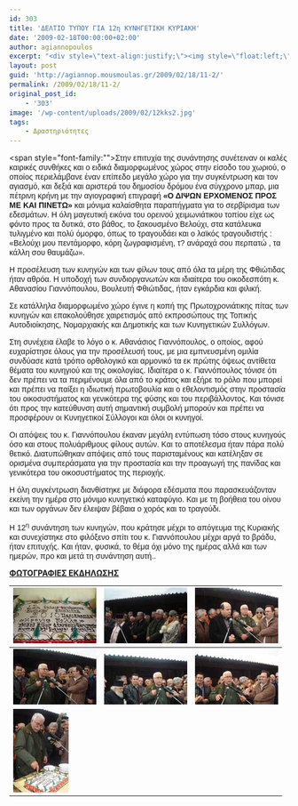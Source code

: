 ```yaml
---
id: 303
title: 'ΔΕΛΤΙΟ ΤΥΠΟΥ ΓΙΑ 12η ΚΥΝΗΓΕΤΙΚΗ ΚΥΡΙΑΚΗ'
date: '2009-02-18T00:00:00+02:00'
author: agiannopoulos
excerpt: "<div style=\"text-align:justify;\"><img style=\"float:left;\" alt=\"12kks\" src=\"/wp-content/uploads/2009/02/12kks2.jpg\" width=\"150\" height=\"133\" /><span style=\"font-size:10pt;font-family:arial, helvetica, sans-serif;\">Όπως πέρυσι, έτσι κι εφέτος πραγματοποιήθηκε στις <strong>28 Φεβρουαρίου 2010</strong> η ετήσια συνάντηση των κυνηγών της Φθιώτιδας, την οποία συνδιοργάνωσαν ο Όμιλος Φίλων Αθανασίου Γιαννόπουλου «Κοινωνική Παρέμβαση και Δράση» και οι Κυνηγετικοί Σύλλογοι της Φθιώτιδας. Η συνάντηση αυτή, η 12<sup>η</sup> κατά σειράν, έλαβε χώρα στο ορεινό Περίβλεπτο της Δυτικής Φθιώτιδας, γενέτειρα του κ. Γιαννόπουλου, και έχει γίνει πλέον θεσμός.</span></div>\n<div style=\"text-align:justify;\">\n"
layout: post
guid: 'http://agiannop.mousmoulas.gr/2009/02/18/11-2/'
permalink: /2009/02/18/11-2/
original_post_id:
    - '303'
image: '/wp-content/uploads/2009/02/12kks2.jpg'
tags:
    - Δραστηριότητες
---
```


<span style="font-family:""><span></span><span></span><span style="font-family:arial, helvetica, sans-serif;">Στην επιτυχία της συνάντησης συνέτειναν οι καλές<span> </span>καιρικές συνθήκες και ο ειδικά διαμορφωμένος χώρος στην είσοδο του χωριού, ο οποίος περιελάμβανε έναν επίπεδο μεγάλο χώρο για την συγκέντρωση και τον αγιασμό, και δεξιά και αριστερά του δημοσίου δρόμου ένα σύγχρονο μπαρ, μια πέτρινη κρήνη με την αγιογραφική επιγραφή **«Ο ΔΙΨΩΝ ΕΡΧΟΜΕΝΟΣ ΠΡΟΣ ΜΕ ΚΑΙ ΠΙΝΕΤΩ»** και μόνιμα καλαίσθητα παραπήγματα για το σερβίρισμα των εδεσμάτων. Η όλη μαγευτική εικόνα του ορεινού χειμωνιάτικου τοπίου είχε ως φόντο προς τα δυτικά, στο βάθος, το ξακουσμένο Βελούχι, στα κατάλευκα τυλιγμένο και πολύ όμορφο, όπως το τραγουδάει και ο λαϊκός τραγουδιστής : «Βελούχι μου πεντάμορφο, κόρη ζωγραφισμένη, τ? ανάραχά σου περπατώ , τα κάλλη σου θαυμάζω».</span></span>

<span style="font-family:arial, helvetica, sans-serif;"><span> </span><span> </span>Η προσέλευση των κυνηγών και των φίλων τους από όλα τα μέρη της Φθιώτιδας ήταν αθρόα. Η υποδοχή των συνδιοργανωτών και ιδιαίτερα του οικοδεσπότη κ. Αθανασίου Γιαννόπουλου, Βουλευτή Φθιώτιδας, ήταν εγκάρδια και φιλική.</span>

<span style="font-family:arial, helvetica, sans-serif;"><span> </span></span><span style="font-family:arial, helvetica, sans-serif;"><span> </span></span><span style="font-family:arial, helvetica, sans-serif;">Σε κατάλληλα διαμορφωμένο χώρο έγινε η κοπή της Πρωτοχρονιάτικης πίτας των κυνηγών και επακολούθησε χαιρετισμός από εκπροσώπους της Τοπικής Αυτοδιοίκησης, Νομαρχιακής και Δημοτικής και των<span> </span>Κυνηγετικών Συλλόγων.</span>

<span style="font-family:arial, helvetica, sans-serif;"><span> </span><span> </span>Στη συνέχεια έλαβε το λόγο ο κ. Αθανάσιος Γιαννόπουλος, ο οποίος, αφού ευχαρίστησε όλους για την προσέλευσή τους, με μια εμπνευσμένη ομιλία συνδύασε κατά τρόπο ορθολογικό και αρμονικό τα εκ πρώτης όψεως αντίθετα θέματα του κυνηγιού και της οικολογίας. Ιδιαίτερα ο κ. Γιαννόπουλος τόνισε ότι δεν πρέπει να τα περιμένουμε όλα από το κράτος και εξήρε το ρόλο που μπορεί και πρέπει να παίξει η ιδιωτική πρωτοβουλία και ο εθελοντισμός στην προστασία του οικοσυστήματος και γενικότερα της φύσης και του περιβάλλοντος. Και τόνισε ότι προς την κατεύθυνση αυτή σημαντική συμβολή μπορούν και πρέπει να προσφέρουν οι Κυνηγετικοί Σύλλογοι και όλοι οι κυνηγοί.</span>

<span style="font-family:arial, helvetica, sans-serif;">Οι απόψεις του κ. Γιαννόπουλου έκαναν μεγάλη εντύπωση τόσο στους κυνηγούς όσο και στους πολυάριθμους φίλους αυτών. Και το αποτέλεσμα ήταν πάρα πολύ θετικό. Διατυπώθηκαν απόψεις από τους παρισταμένους και κατέληξαν σε ορισμένα συμπεράσματα για την προστασία και την προαγωγή της πανίδας και γενικότερα του οικοσυστήματος της περιοχής.</span>

<span style="font-family:arial, helvetica, sans-serif;"><span> </span><span> </span>Η όλη συγκέντρωση διανθίστηκε με διάφορα εδέσματα που παρασκευάζονταν εκείνη την ημέρα στο μόνιμο κυνηγετικό καταφύγιο. Και με τη βοήθεια του οίνου και των οργάνων δεν έλειψαν βέβαια ο χορός και το τραγούδι.</span>

<span style="font-family:arial, helvetica, sans-serif;"><span> </span><span> </span>Η 12<sup>η</sup> συνάντηση των κυνηγών, που κράτησε μέχρι το απόγευμα της Κυριακής και συνεχίστηκε στο φιλόξενο σπίτι του κ. Γιαννόπουλου μέχρι αργά το βράδυ, ήταν επιτυχής. Και ήταν, φυσικά, το θέμα όχι μόνο της ημέρας αλλά και των ημερών, προ και μετά τη συνάντηση αυτή.</span><span style="font-family:arial, helvetica, sans-serif;">.</span>

<span style="text-decoration:underline;">**ΦΩΤΟΓΡΑΦΙΕΣ ΕΚΔΗΛΩΣΗΣ**</span>

| [![12kk01s](/wp-content/uploads/2009/02/12kk01s2.jpg)](/wp-content/uploads/2009/02/12kk012.jpg) | [![12kk02s](/wp-content/uploads/2009/02/12kk02s2.jpg)](/wp-content/uploads/2009/02/12kk022.jpg) | [![12kk03s](/wp-content/uploads/2009/02/12kk03s2.jpg)](/wp-content/uploads/2009/02/12kk032.jpg) |
|---|---|---|
| [![12kk04s](/wp-content/uploads/2009/02/12kk04s2.jpg)](/wp-content/uploads/2009/02/12kk042.jpg) | [![12kk05s](/wp-content/uploads/2009/02/12kk05s2.jpg)](/wp-content/uploads/2009/02/12kk052.jpg) | [![12kk06s](/wp-content/uploads/2009/02/12kk06s2.jpg)](/wp-content/uploads/2009/02/12kk062.jpg) |
| [![12kk07s](/wp-content/uploads/2009/02/12kk07s2.jpg)](/wp-content/uploads/2009/02/12kk072.jpg) |  |  |